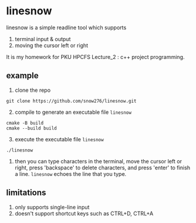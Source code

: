 # linesnow
linesnow is a simple readline tool which supports 
1. terminal input & output
2. moving the cursor left or right
   
It is my homework for PKU HPCFS Lecture_2 : c++ project programming.

## example
1. clone the repo
```shell
git clone https://github.com/snow276/linesnow.git
``` 
2. compile to generate an executable file ```linesnow```
```shell
cmake -B build
cmake --build build
```
3. execute the executable file ```linesnow```
```shell
./linesnow
```
1. then you can type characters in the terminal, move the cursor left or right, press 'backspace' to delete characters, and press 'enter' to finish a line.  ```linesnow``` echoes the line that you type. 


## limitations
1. only supports single-line input
2. doesn't support shortcut keys such as CTRL+D, CTRL+A